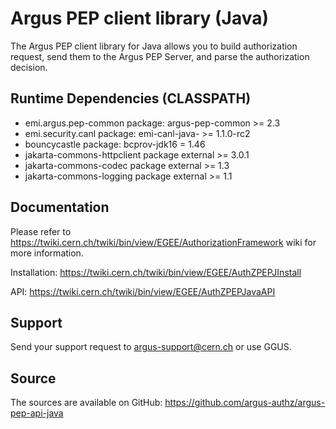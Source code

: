 Argus PEP client library (Java)
===============================

The Argus PEP client library for Java allows you to build authorization request, send them to the 
Argus PEP Server, and parse the authorization decision.

Runtime Dependencies (CLASSPATH)
--------------------------------
- emi.argus.pep-common
  package: argus-pep-common >= 2.3 
- emi.security.canl
  package: emi-canl-java- >= 1.1.0-rc2
- bouncycastle
  package: bcprov-jdk16 = 1.46
- jakarta-commons-httpclient
  package external >= 3.0.1
- jakarta-commons-codec
  package external >= 1.3
- jakarta-commons-logging
  package external >= 1.1

Documentation
-------------
Please refer to https://twiki.cern.ch/twiki/bin/view/EGEE/AuthorizationFramework
wiki for more information.

Installation: https://twiki.cern.ch/twiki/bin/view/EGEE/AuthZPEPJInstall

API: https://twiki.cern.ch/twiki/bin/view/EGEE/AuthZPEPJavaAPI

Support
-------
Send your support request to argus-support@cern.ch or use GGUS.

Source
------
The sources are available on GitHub: https://github.com/argus-authz/argus-pep-api-java
